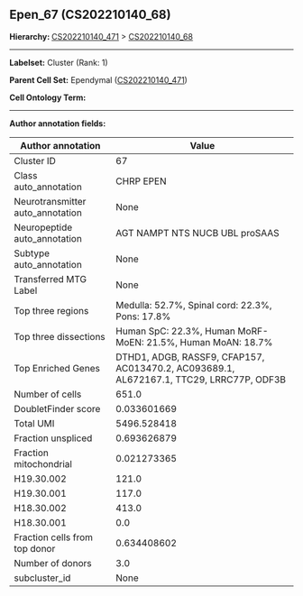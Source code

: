 ## Epen_67 (CS202210140_68)
<b>Hierarchy: </b>
[CS202210140_471](https://purl.brain-bican.org/taxonomy/CS202210140#CS202210140_471) >
[CS202210140_68](https://purl.brain-bican.org/taxonomy/CS202210140#CS202210140_68)

---


**Labelset:** Cluster (Rank: 1)

**Parent Cell Set:** Ependymal ([CS202210140_471](https://purl.brain-bican.org/taxonomy/CS202210140#CS202210140_471))



**Cell Ontology Term:** 

[MARKER GENES.]: #


---

[TRANSFERRED ANNOTATIONS.]: #


[AUTHOR ANNOTATION FIELDS.]: #


**Author annotation fields:**

| Author annotation | Value |
|-------------------|-------|
|Cluster ID|67|
|Class auto_annotation|CHRP EPEN|
|Neurotransmitter auto_annotation|None|
|Neuropeptide auto_annotation|AGT NAMPT NTS NUCB UBL proSAAS|
|Subtype auto_annotation|None|
|Transferred MTG Label|None|
|Top three regions|Medulla: 52.7%, Spinal cord: 22.3%, Pons: 17.8%|
|Top three dissections|Human SpC: 22.3%, Human MoRF-MoEN: 21.5%, Human MoAN: 18.7%|
|Top Enriched Genes|DTHD1, ADGB, RASSF9, CFAP157, AC013470.2, AC093689.1, AL672167.1, TTC29, LRRC77P, ODF3B|
|Number of cells|651.0|
|DoubletFinder score|0.033601669|
|Total UMI|5496.528418|
|Fraction unspliced|0.693626879|
|Fraction mitochondrial|0.021273365|
|H19.30.002|121.0|
|H19.30.001|117.0|
|H18.30.002|413.0|
|H18.30.001|0.0|
|Fraction cells from top donor|0.634408602|
|Number of donors|3.0|
|subcluster_id|None|
